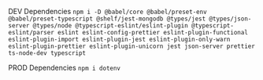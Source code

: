 DEV Dependencies
```npm i -D @babel/core @babel/preset-env @babel/preset-typescript @shelf/jest-mongodb @types/jest @types/json-server @types/node @typescript-eslint/eslint-plugin @typescript-eslint/parser eslint eslint-config-prettier eslint-plugin-functional eslint-plugin-import eslint-plugin-jest eslint-plugin-only-warn eslint-plugin-prettier eslint-plugin-unicorn jest json-server prettier ts-node-dev typescript```

PROD Dependencies
```npm i dotenv```
